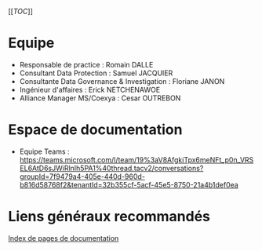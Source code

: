 [[_TOC_]]

# Equipe
* Responsable de practice : Romain DALLE
* Consultant Data Protection : Samuel JACQUIER
* Consultante Data Governance & Investigation : Floriane JANON
* Ingénieur d'affaires : Erick NETCHENAWOE
* Alliance Manager MS/Coexya : Cesar OUTREBON

# Espace de documentation
* Equipe Teams : https://teams.microsoft.com/l/team/19%3aV8AfgkiTpx6meNFt_p0n_VRSEL6AtD6sJWiRlnIh5PA1%40thread.tacv2/conversations?groupId=7f9479a4-405e-440d-960d-b816d58768f2&tenantId=32b355cf-5acf-45e5-8750-21a4b1def0ea

# Liens généraux recommandés
[Index de pages de documentation](/Data-Governance-&-Protection/2-%2D-Autoformation/Index-de-pages-de-documentation)
